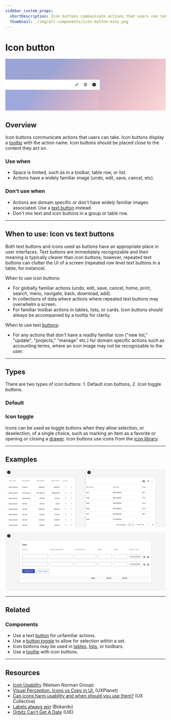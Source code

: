 ```yaml
---
sidebar_custom_props:
  shortDescription: Icon buttons communicate actions that users can take using only an icon.
  thumbnail: ./img/all-components/icon-button-mini.png
---
```


# Icon button

<ComponentVisual storybookUrl="https://forge.tylerdev.io/main/?path=/story/components-icon-button--default">

![](./images/icon-button.png)

</ComponentVisual>

## Overview

Icon buttons communicate actions that users can take. Icon buttons display a [tooltip](/components/tooltip) with the action name. Icon buttons should be placed close to the content they act on. 

### Use when

- Space is limited, such as in a toolbar, table row, or list.
- Actions have a widely familiar image (undo, edit, save, cancel, etc).

### Don't use when

- Actions are domain specific or don't have widely familiar images associated. Use a [text button](/components/buttons/button) instead.
 - Don't mix text and icon buttons in a group or table row.

---

## When to use: Icon vs text buttons
Both text buttons and icons used as buttons have an appropriate place in user interfaces. Text buttons are immediately recognizable and their meaning is typically clearer than icon buttons; however, repeated text buttons can clutter the UI of a screen (repeated row level text buttons in a table, for instance).

When to use icon buttons:

- For globally familiar actions (undo, edit, save, cancel, home, print, search, menu, navigate, back, download, add).
- In collections of data where actions where repeated text buttons may overwhelm a screen.
- For familiar toolbar actions in tables, lists, or cards. Icon buttons should always be accompanied by a tooltip for clarity.

When to use text [buttons](/components/buttons/button):

- For any actions that don't have a readily familiar icon ("new list," "update", "projects," "manage" etc.)
for domain specific actions such as accounting terms, where an icon image may not be recognizable to the user.

---
## Types

There are two types of icon buttons: 1. Default icon buttons, 2. Icon toggle buttons.

### Default 

### Icon toggle

Icons can be used as toggle buttons when they allow selection, or deselection, of a single choice, such as marking an item as a favorite or opening or closing a [drawer](/components/drawer). Icon buttons use icons from the [icon library](/assets/icon-library). 

---

## Examples

<ImageBlock padded={false} caption="1. Icon buttons may be used to indicate actions within rows in a table. 2. Icon buttons may be used as actions within a toolbar.">

![Two images: one with icon buttons in a toolbar within a table, one with icon buttons in table rows.](./images/icon-buttons.png)

</ImageBlock>

<ImageBlock padded={false} caption="3. Icon buttons may be used to indicate actions within a list.">

![In image of a list of inputs, with two icon buttons at the end of each row.](./images/icon-buttons-2.png)

</ImageBlock>

---

## Related

### Components
- Use a text [button](/components/buttons/button) for unfamiliar actions.
- Use a [button toggle](/components/controls/button-toggle) to allow for selection within a set. 
- Icon buttons may be used in [tables](/components/table-data/table), [lists](/components/lists/list), or toolbars.
- Use a [tooltip](/components/tooltip) with icon buttons.

---

## Resources 

- [Icon Usability](https://www.nngroup.com/articles/icon-usability/) (Nielsen Norman Group)
- [Visual Perception. Icons vs Copy in UI.](https://uxplanet.org/visual-perception-icons-vs-copy-in-ui-cd8e1a2f8af0) (UXPlanet)
- [Can icons harm usability and when should you use them?](https://uxdesign.cc/when-should-i-be-using-icons-63e7448202c4) (UX Collective)
- [Labels always win](http://bokardo.com/archives/labels-always-win/) (Bokardo)
- [Orbitz Can’t Get A Date](https://archive.uie.com/brainsparks/2006/02/20/orbitz-cant-get-a-date/) (UIE)
